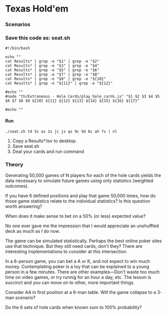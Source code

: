 # Texas Hold'em
### Scenarios


### Save this code as: seat.sh
```shell
#!/bin/bash

echo ""
cat Results* | grep -e "$1" | grep -e "$2"
cat Results* | grep -e "$3" | grep -e "$4"
cat Results* | grep -e "$5" | grep -e "$6"
cat Results* | grep -e "$7" | grep -e "$8"
cat Results* | grep -e "$9" | grep -e "${10}"
cat Results* | grep -e "${11}" | grep -e "${12}"

#echo ""
#node "th/Extraneous - Hole Cards/play_hole_cards.js" "$1 $2 $3 $4 $5 $6 $7 $8 $9 ${10} ${11} ${12} ${13} ${14} ${15} ${16} ${17}"

#echo ""
```

#### Run
```shell
./seat.sh td 5s as 2s jc js qs 9c 9d 8c ah 7s | nl
```

1. Copy a Results*.tsv to desktop.
2. Save seat.sh
3. Deal your cards and run command

### Theory
Generating 50,000 games of N players for each of the hole cards yields the data necessary to simulate future games using only statistics (weighted outcomes).

If you have 6 defined positions and play that game 50,000 times, how do those game statistics relate to the individual statistics? Is this question worth answering?

When does it make sense to bet on a 50% (or less) expected value?

No one ever gave me the impression that I would appreciate an unshuffled deck as much as I do now.

The game can be simulated statistically. Perhaps the best online poker sites use that technique. But they still need cards, don't they? There are interesting implementations to consider at this intersection.

In a 6-person game, you can bet a A or K, and not expect to win much money. Contemplating poker is a toy that can be explained to a young person in a few minutes. There are other examples—Don't waste too much time on video games, or try runnig for an hour a day, etc. The lesson is succinct and you can move on to other, more important things.

Consider AA in first position at a 6-man table. Will the game collapse to a 3-man scenario?

Do the 6 sets of hole cards when known sum to 100% probability?
